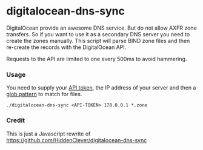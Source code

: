 # digitalocean-dns-sync
DigitalOcean provide an awesome DNS service. But do not allow AXFR zone transfers. So if you want to use it as a secondary DNS server you need to create the zones manually. This script will parse BIND zone files and then re-create the records with the DigitalOcean API.

Requests to the API are limited to one every 500ms to avoid hammering.

### Usage

You need to supply your [API token](https://cloud.digitalocean.com/settings/api/tokens), the IP address of your server and then a [glob pattern](https://github.com/isaacs/node-glob#glob-primer) to match for files.

`./digitalocean-dns-sync <API-TOKEN> 178.0.0.1 *.zone`

### Credit

This is just a Javascript rewrite of https://github.com/HiddenClever/digitalocean-dns-sync
